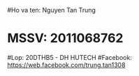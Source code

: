 #Ho va ten: Nguyen Tan Trung
# MSSV: 2011068762
#Lop: 20DTHB5 - DH HUTECH
#Facebook: https://web.facebook.com/trung.tan1308